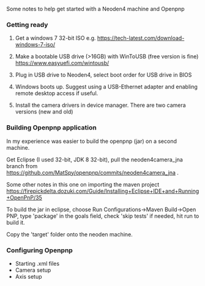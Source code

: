 Some notes to help get started with a Neoden4 machine and Openpnp

### Getting ready
1) Get a windows 7 32-bit ISO 
e.g. https://tech-latest.com/download-windows-7-iso/

2) Make a bootable USB drive (>16GB) with WinToUSB (free version is fine)
https://www.easyuefi.com/wintousb/

3) Plug in USB drive to Neoden4, select boot order for USB drive in BIOS

4) Windows boots up. Suggest using a USB-Ethernet adapter and enabling remote desktop access if useful.

5) Install the camera drivers in device manager. There are two camera versions (new and old)

### Building Openpnp application

In my experience was easier to build the openpnp (jar) on a second machine. 

Get Eclipse (I used 32-bit, JDK 8 32-bit), pull the neoden4camera_jna branch from
https://github.com/MatSpy/openpnp/commits/neoden4camera_jna . 

Some other notes in this one on importing the maven project
https://firepickdelta.dozuki.com/Guide/Installing+Eclipse+IDE+and+Running+OpenPnP/35

To build the jar in eclipse, choose Run Configurations->Maven Build->Open PNP, type 'package' in the goals field, check 'skip tests' if needed, hit run to build it.

Copy the 'target' folder onto the neoden machine.

### Configuring Openpnp
- Starting .xml files
- Camera setup
- Axis setup